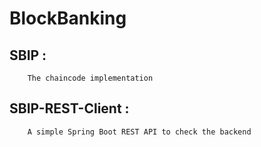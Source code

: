 # BlockBanking

## SBIP :
        The chaincode implementation 


## SBIP-REST-Client : 
        A simple Spring Boot REST API to check the backend
